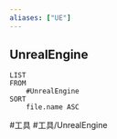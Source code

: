 ```yaml
---
aliases: ["UE"]
---
```


## UnrealEngine
```dataview
LIST
FROM
	#UnrealEngine
SORT
	file.name ASC
```

#工具 #工具/UnrealEngine 